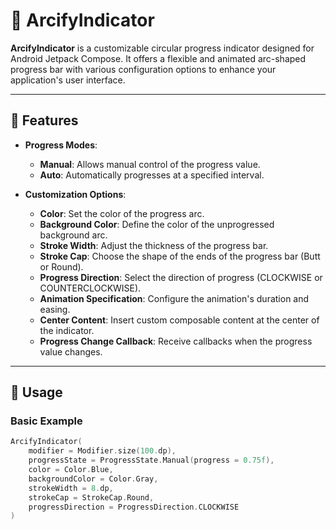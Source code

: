 # 🎯 ArcifyIndicator

**ArcifyIndicator** is a customizable circular progress indicator designed for Android Jetpack Compose. It offers a flexible and animated arc-shaped progress bar with various configuration options to enhance your application's user interface.

---

## 🌟 Features

- **Progress Modes**:
  - **Manual**: Allows manual control of the progress value.
  - **Auto**: Automatically progresses at a specified interval.

- **Customization Options**:
  -  **Color**: Set the color of the progress arc.
  -  **Background Color**: Define the color of the unprogressed background arc.
  -  **Stroke Width**: Adjust the thickness of the progress bar.
  -  **Stroke Cap**: Choose the shape of the ends of the progress bar (Butt or Round).
  -  **Progress Direction**: Select the direction of progress (CLOCKWISE or COUNTERCLOCKWISE).
  -  **Animation Specification**: Configure the animation's duration and easing.
  -  **Center Content**: Insert custom composable content at the center of the indicator.
  -  **Progress Change Callback**: Receive callbacks when the progress value changes.

---

## 🚀 Usage

### Basic Example

```kotlin
ArcifyIndicator(
    modifier = Modifier.size(100.dp),
    progressState = ProgressState.Manual(progress = 0.75f),
    color = Color.Blue,
    backgroundColor = Color.Gray,
    strokeWidth = 8.dp,
    strokeCap = StrokeCap.Round,
    progressDirection = ProgressDirection.CLOCKWISE
)
